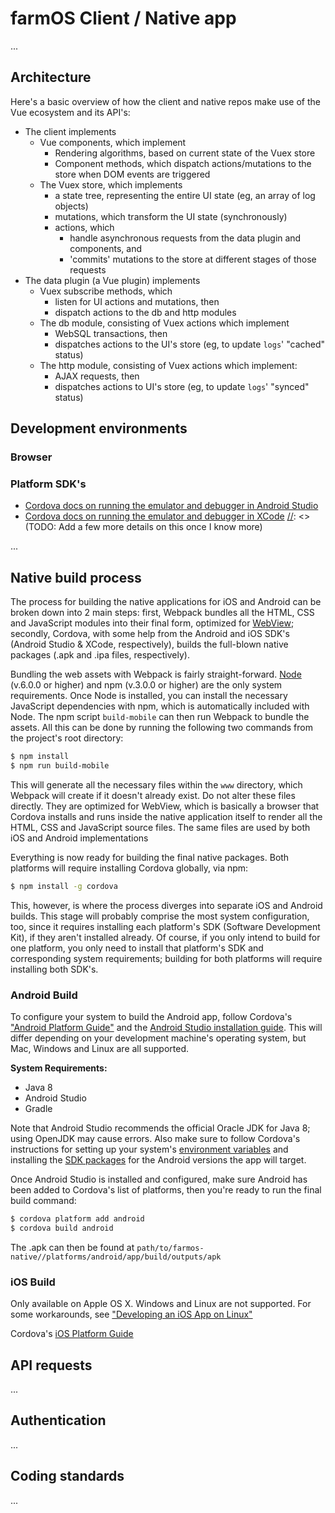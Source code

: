 # farmOS Client / Native app

...

## Architecture

Here's a basic overview of how the client and native repos make use of the Vue ecosystem and its API's:

- The client implements
  - Vue components, which implement
    - Rendering algorithms, based on current state of the Vuex store
    - Component methods, which dispatch actions/mutations to the store when DOM events are triggered
  - The Vuex store, which implements 
    - a state tree, representing the entire UI state (eg, an array of log objects)
    - mutations, which transform the UI state (synchronously)
    - actions, which 
      - handle asynchronous requests from the data plugin and components, and 
      - 'commits' mutations to the store at different stages of those requests
- The data plugin (a Vue plugin) implements
  - Vuex subscribe methods, which 
    - listen for UI actions and mutations, then 
    - dispatch actions to the db and http modules
  - The db module, consisting of Vuex actions which implement
    - WebSQL transactions, then
    - dispatches actions to the UI's store (eg, to update `logs`' "cached" status)
  - The http module, consisting of Vuex actions which implement:
    - AJAX requests, then
    - dispatches actions to UI's store (eg, to update `logs`' "synced" status)



## Development environments

### Browser

### Platform SDK's
- [Cordova docs on running the emulator and debugger in Android Studio](https://cordova.apache.org/docs/en/latest/guide/platforms/android/index.html#debugging)
- [Cordova docs on running the emulator and debugger in XCode](https://cordova.apache.org/docs/en/latest/guide/platforms/ios/index.html#debugging)
[//]: <> (TODO: Add a few more details on this once I know more)

...

## Native build process
The process for building the native applications for iOS and Android can be broken down into 2 main steps: first, Webpack bundles all the HTML, CSS and JavaScript modules into their final form, optimized for [WebView](https://cordova.apache.org/docs/en/latest/guide/hybrid/webviews/); secondly, Cordova, with some help from the Android and iOS SDK's (Android Studio & XCode, respectively), builds the full-blown native packages (.apk and .ipa files, respectively).

Bundling the web assets with Webpack is fairly straight-forward. [Node](https://nodejs.org) (v.6.0.0 or higher) and npm (v.3.0.0 or higher) are the only system requirements. Once Node is installed, you can install the necessary JavaScript dependencies with npm, which is automatically included with Node. The npm script `build-mobile` can then run Webpack to bundle the assets. All this can be done by running the following two commands from the project's root directory:

```bash 
$ npm install
$ npm run build-mobile
```

This will generate all the necessary files within the `www` directory, which Webpack will create if it doesn't already exist. Do not alter these files directly. They are optimized for WebView, which is basically a browser that Cordova installs and runs inside the native application itself to render all the HTML, CSS and JavaScript source files. The same files are used by both iOS and Android implementations

Everything is now ready for building the final native packages. Both platforms will require installing Cordova globally, via npm:

```bash 
$ npm install -g cordova
```

This, however, is where the process diverges into separate iOS and Android builds. This stage will probably comprise the most system configuration, too, since it requires installing each platform's SDK (Software Development Kit), if they aren't installed already. Of course, if you only intend to build for one platform, you only need to install that platform's SDK and corresponding system requirements; building for both platforms will require installing both SDK's.

### Android Build 
To configure your system to build the Android app, follow Cordova's ["Android Platform Guide"](https://cordova.apache.org/docs/en/latest/guide/platforms/android/index.html) and the [Android Studio installation guide](https://developer.android.com/studio/install). This will differ depending on your development machine's operating system, but Mac, Windows and Linux are all supported.

**System Requirements:**

- Java 8 
- Android Studio
- Gradle

Note that Android Studio recommends the official Oracle JDK for Java 8; using OpenJDK may cause errors. Also make sure to follow Cordova's instructions for setting up your system's [environment variables](https://cordova.apache.org/docs/en/latest/guide/platforms/android/index.html#setting-environment-variables) and installing the [SDK packages](https://cordova.apache.org/docs/en/latest/guide/platforms/android/index.html#adding-sdk-packages) for the Android versions the app will target.

[//]: <> (TODO: Determine what versions of Android the app should target and list them here.)

Once Android Studio is installed and configured, make sure Android has been added to Cordova's list of platforms, then you're ready to run the final build command: 

```bash
$ cordova platform add android
$ cordova build android
```

The .apk can then be found at `path/to/farmos-native//platforms/android/app/build/outputs/apk`

[//]: <> (TODO: Figure out signing the app for the Play Store and document here.)

### iOS Build 
Only available on Apple OS X. Windows and Linux are not supported. For some workarounds, see ["Developing an iOS App on Linux"](https://andrewmichaelsmith.com/2017/02/developing-an-ios-app-on-linux-in-2017/)

Cordova's [iOS Platform Guide](https://cordova.apache.org/docs/en/latest/guide/platforms/ios/index.htm)


## API requests

...

## Authentication

...

## Coding standards

...

